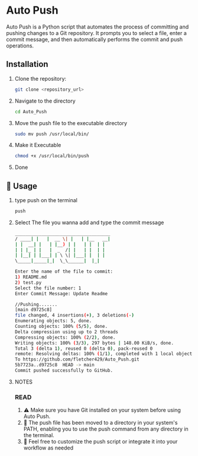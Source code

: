# Auto Push

Auto Push is a Python script that automates the process of committing and pushing changes to a Git repository. It prompts you to select a file, enter a commit message, and then automatically performs the commit and push operations.

## Installation

1. Clone the repository:

   ```bash
   git clone <repository_url>
2. Navigate to the directory

    ```bash
    cd Auto_Push

3. Move the push file to the executable directory

    ```bash
    sudo mv push /usr/local/bin/

4. Make it Executable

    ```bash
    chmod +x /usr/local/bin/push

5. Done

## 🚀 Usage

1. type push on the terminal

    ```bash
    push

2. Select The file you wanna add and type the commit message
    
    ```bash
    ____________________________________
    / ____| |   |  __ \| |   | |__   __|
    | |  __| |   | |__) | |   | |  | |   
    | | |_ | |   |  _  /| |   | |  | |   
    | |__| | |___| | \ \| |___| |  | |   
    \_____|_____|_|  \_\______|  |_|   

    Enter the name of the file to commit:
    1) README.md
    2) test.py
    Select the file number: 1
    Enter Commit Message: Update Readme

    //Pushing.......
    [main d9725c8] 
    file changed, 4 insertions(+), 3 deletions(-)
    Enumerating objects: 5, done.
    Counting objects: 100% (5/5), done.
    Delta compression using up to 2 threads
    Compressing objects: 100% (2/2), done.
    Writing objects: 100% (3/3), 297 bytes | 148.00 KiB/s, done.
    Total 3 (delta 1), reused 0 (delta 0), pack-reused 0
    remote: Resolving deltas: 100% (1/1), completed with 1 local object.
    To https://github.com/fletcher429/Auto_Push.git
   5b7723a..d9725c8  HEAD -> main
   Commit pushed successfully to GitHub.


3. NOTES

    ### READ
    1. ⚠️ Make sure you have Git installed on your system before using Auto Push.
    2. 📁 The push file has been moved to a directory in your system's PATH, enabling you to use the push command from any directory in the terminal.
    3. 🧩 Feel free to customize the push script or integrate it into your workflow as needed                                    